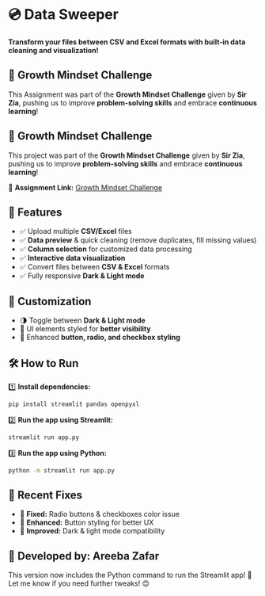 # 💿 Data Sweeper  

**Transform your files between CSV and Excel formats with built-in data cleaning and visualization!**  

## 🌱 Growth Mindset Challenge  
This Assignment was part of the **Growth Mindset Challenge** given by **Sir Zia**, pushing us to improve **problem-solving skills** and embrace **continuous learning**!
## 🌱 Growth Mindset Challenge  
This project was part of the **Growth Mindset Challenge** given by **Sir Zia**, pushing us to improve **problem-solving skills** and embrace **continuous learning**!  

📌 **Assignment Link:** [Growth Mindset Challenge](https://github.com/panaversity/learn-modern-ai-python/blob/main/Growth_Mindset_Challenge.md)    


## 🚀 Features  

- ✅ Upload multiple **CSV/Excel** files  
- ✅ **Data preview** & quick cleaning (remove duplicates, fill missing values)  
- ✅ **Column selection** for customized data processing  
- ✅ **Interactive data visualization**  
- ✅ Convert files between **CSV & Excel** formats  
- ✅ Fully responsive **Dark & Light mode**  

## 🎨 Customization  

- 🌗 Toggle between **Dark & Light mode**  
- 🎨 UI elements styled for **better visibility**  
- 🎯 Enhanced **button, radio, and checkbox styling**  

## 🛠️ How to Run  

1️⃣ **Install dependencies:**  
```bash
pip install streamlit pandas openpyxl
```

2️⃣ **Run the app using Streamlit:**
```bash
streamlit run app.py
```

3️⃣ **Run the app using Python:**
```bash
python -m streamlit run app.py
```

## 📌 Recent Fixes  
- 🔹 **Fixed:** Radio buttons & checkboxes color issue  
- 🔹 **Enhanced:** Button styling for better UX  
- 🔹 **Improved:** Dark & light mode compatibility  

## 📌 Developed by: **Areeba Zafar**  

This version now includes the Python command to run the Streamlit app! 🚀 Let me know if you need further tweaks! 😊
